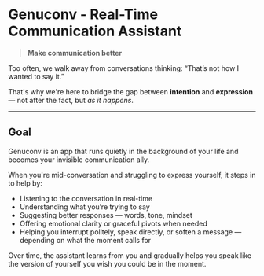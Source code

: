 # Genuconv - Real-Time Communication Assistant

> **Make communication better**

Too often, we walk away from conversations thinking: “That’s not how I wanted to say it.”

That's why we're here to bridge the gap between **intention** and **expression** — not after the fact, but *as it happens*.

---

## Goal

Genuconv is an app that runs quietly in the background of your life and becomes your invisible communication ally.

When you're mid-conversation and struggling to express yourself, it steps in to help by:
- Listening to the conversation in real-time
- Understanding what you’re trying to say
- Suggesting better responses — words, tone, mindset
- Offering emotional clarity or graceful pivots when needed
- Helping you interrupt politely, speak directly, or soften a message — depending on what the moment calls for

Over time, the assistant learns from you and gradually helps you speak like the version of yourself you wish you could be in the moment.